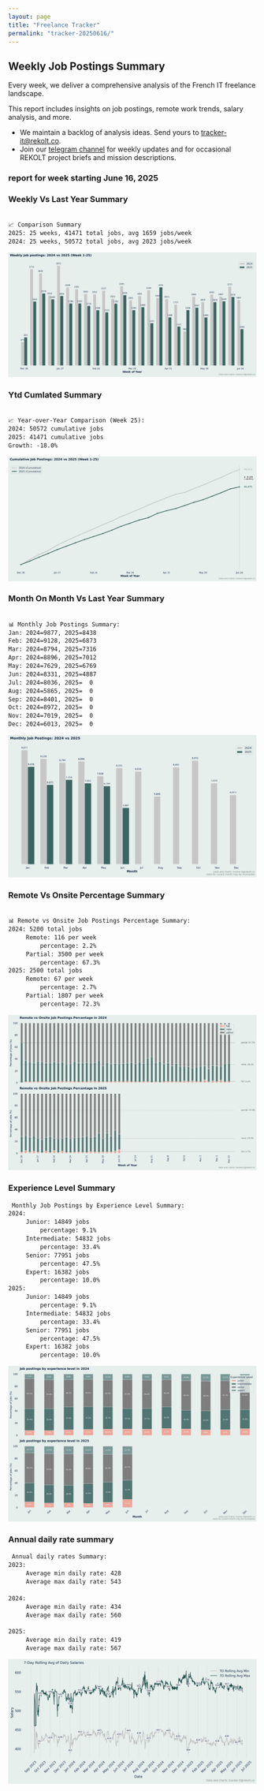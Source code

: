 ```yaml
---
layout: page
title: "Freelance Tracker"
permalink: "tracker-20250616/"
---
```

## Weekly Job Postings Summary

Every week, we deliver a comprehensive analysis of the French IT freelance landscape.

This report includes insights on job postings, remote work trends, salary analysis, and more.
* We maintain a backlog of analysis ideas. Send yours to tracker-it@rekolt.co.
* Join our [telegram channel](https://t.me/+3y9PJaF335UxYTg0) for weekly updates and for occasional REKOLT project briefs and mission descriptions.

### report for week starting June 16, 2025



### Weekly Vs Last Year Summary

```markdown

📈 Comparison Summary
2025: 25 weeks, 41471 total jobs, avg 1659 jobs/week
2024: 25 weeks, 50572 total jobs, avg 2023 jobs/week

```

![Weekly Vs Last Year Chart](figs/20250616_weekly_job_postings_comparison.png)

### Ytd Cumlated Summary

```markdown

📈 Year-over-Year Comparison (Week 25):
2024: 50572 cumulative jobs
2025: 41471 cumulative jobs
Growth: -18.0%

```

![Ytd Cumlated Chart](figs/20250616_cumulative_job_postings_comparison.png)

### Month On Month Vs Last Year Summary

```markdown

📊 Monthly Job Postings Summary:
Jan: 2024=9877, 2025=8438
Feb: 2024=9128, 2025=6873
Mar: 2024=8794, 2025=7316
Apr: 2024=8896, 2025=7012
May: 2024=7629, 2025=6769
Jun: 2024=8331, 2025=4887
Jul: 2024=8036, 2025=  0
Aug: 2024=5865, 2025=  0
Sep: 2024=8401, 2025=  0
Oct: 2024=8972, 2025=  0
Nov: 2024=7019, 2025=  0
Dec: 2024=6013, 2025=  0

```

![Month On Month Vs Last Year Chart](figs/20250616_monthly_job_postings_comparison.png)

### Remote Vs Onsite Percentage Summary

```markdown

📊 Remote vs Onsite Job Postings Percentage Summary:
2024: 5200 total jobs
	 Remote: 116 per week
		 percentage: 2.2%
	 Partial: 3500 per week
		 percentage: 67.3%
2025: 2500 total jobs
	 Remote: 67 per week
		 percentage: 2.7%
	 Partial: 1807 per week
		 percentage: 72.3%

```

![Remote Vs Onsite Percentage Chart](figs/20250616_remote_vs_onsite_percentage_comparison.png)

### Experience Level Summary

```markdown
 Monthly Job Postings by Experience Level Summary:
2024:
	 Junior: 14849 jobs
		 percentage: 9.1%
	 Intermediate: 54832 jobs
		 percentage: 33.4%
	 Senior: 77951 jobs
		 percentage: 47.5%
	 Expert: 16382 jobs
		 percentage: 10.0%
2025:
	 Junior: 14849 jobs
		 percentage: 9.1%
	 Intermediate: 54832 jobs
		 percentage: 33.4%
	 Senior: 77951 jobs
		 percentage: 47.5%
	 Expert: 16382 jobs
		 percentage: 10.0%

```

![Experience Level Monthly Chart](figs/20250616_experience_level_monthly_comparison.png)

### Annual daily rate summary

```markdown
 Annual daily rates Summary:
2023:
	 Average min daily rate: 428 
	 Average max daily rate: 543 

2024:
	 Average min daily rate: 434 
	 Average max daily rate: 560 

2025:
	 Average min daily rate: 419 
	 Average max daily rate: 567 

```

![Annual Salary Chart](figs/20250616_salary_analysis_rolling_avg.png)

